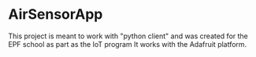 # AirSensorApp

This project is meant to work with "python client" and was created for the EPF school as part as the IoT program
It works with the Adafruit platform.
